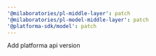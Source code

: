 ```yaml
---
'@milaboratories/pl-middle-layer': patch
'@milaboratories/pl-model-middle-layer': patch
'@platforma-sdk/model': patch
---
```


Add platforma api version
